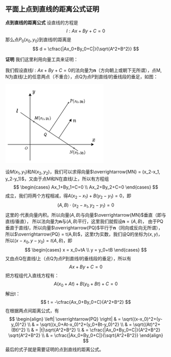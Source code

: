 ## 平面上点到直线的距离公式证明

**点到直线的距离公式** 设直线的方程是
$$
l: Ax+By+C = 0
$$
那么点$P_0(x_0,y_0)$到直线$l$的距离是
$$
d = \cfrac{|Ax_0+By_0+C|}{\sqrt{A^2+B^2}}
$$

**证明** 我们这里利用向量工具来证明：

我们假设直线$l: Ax+By+C=0$的法向量为$\mathbf{n}$（方向朝上或朝下无所谓），点M, N为直线$l$上的任意两点（不重合），点Q为点P到直线$l$的垂线段的垂足，如图：

![点到直线的距离](draw.io/point_line_distance.png)

设$M(x_1,y_1)$和$N(x_2,y_2)$，我们可以求得向量$\overrightarrow{MN} = (x_2-x_1, y_2-y_1)$，又由于点M和N在直线$l$上，所以有方程组
$$
\begin{cases}
Ax_1+By_1+C=0 \\
Ax_2+By_2+C=0
\end{cases}
$$
成立，我们将两个方程相减，得$A(x_2-x_1)+B(y_2-y_1)=0$，即
$$
(A,B) \cdot (x_2-x_1,y_2-y_1) = 0
$$
这里的$\cdot$代表向量内积。所以向量$(A,B)$与向量$\overrightarrow{MN}$垂直（即与直线$l$垂直），
所以法向量为$\mathbf{n}$与$(A,B)$平行，这里我们就假设$\mathbf{n} = (A,B)$，
由于PQ垂直于直线$l$，所以向量$\overrightarrow{PQ}$平行于$\mathbf{n}$（同向或反向无所谓），所以$\overrightarrow{PQ} = t(A,B)$，这里$t$为实数，我们设Q的坐标为$(x,y)$，所以$(x-x_0, y-y_0) = t(A,B)$，即
$$
\begin{cases}
x = x_0+tA \\
y = y_0+tB
\end{cases}
$$
又由点Q在直线$l$上（点Q为点P到直线$l$的垂线段的垂足），所以有
$$
Ax+By+C=0
$$
把方程组代入直线方程有：
$$
A(x_0+At)+B(y_0+Bt)+C=0
$$
解出t：
$$
t = -\cfrac{Ax_0+By_0+C}{A^2+B^2}
$$
在根据两点间距离公式，有
$$
\begin{align}
\left| \overrightarrow{PQ} \right| & = \sqrt{(x-x_0)^2+(y-y_0)^2} \\
                      & = \sqrt{(x_0+At-x_0)^2+(y_0+Bt-y_0)^2} \\
                      & = \sqrt{(At)^2+(Bt)^2} \\
                      & = |t|\sqrt{A^2+B^2} \\
                      & = \cfrac{|Ax_0+By_0+C|}{A^2+B^2} \sqrt{A^2+B^2} \\
                      & = \cfrac{|Ax_0+By_0+C|}{\sqrt{A^2+B^2}}
\end{align}
$$
最后的式子就是需要证明的点到直线的距离公式。
